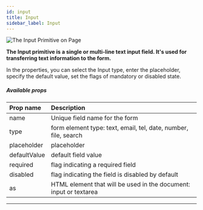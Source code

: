```yaml
---
id: input
title: Input
sidebar_label: Input
---
```


![The Input Primitive on Page](/scr/primitives-input.png)

**The Input primitive is a single or multi-line text input field. It's used for transferring text information to the form.**

In the properties, you can select the Input type, enter the placeholder, specify the default value, set the flags of mandatory or disabled state.

##### Available props

| Prop name    | Description                                                       |
| :----------- | :---------------------------------------------------------------- |
| name         | Unique field name for the form                                    |
| type         | form element type: text, email, tel, date, number, file, search   |
| placeholder  | placeholder                                                       |
| defaultValue | default field value                                               |
| required     | flag indicating a required field                                  |
| disabled     | flag indicating the field is disabled by default                  |
| as           | HTML element that will be used in the document: input or textarea |

---
